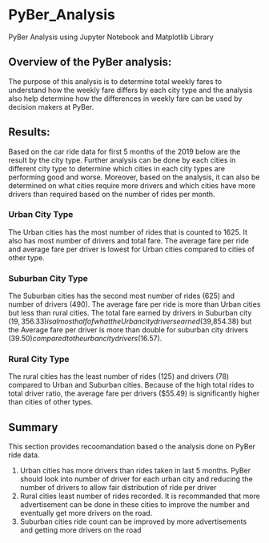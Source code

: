 # PyBer_Analysis

PyBer Analysis using Jupyter Notebook and Matplotlib Library
## Overview of the PyBer analysis:
The purpose of this analysis is to determine total weekly fares to understand how the weekly fare differs by each city type and the analysis also help determine how the differences in weekly fare can be used by decision makers at PyBer.

## Results:
Based on the car ride data for first 5 months of the 2019 below are the result by the city type. Further analysis can be done by each cities in different city type to determine which cities in each city types are performing good and worse. Moreover, based on the analysis, it can also be determined on what cities require more drivers and which cities have more drivers than required based on the number of rides per month.
### Urban City Type
The Urban cities has the most number of rides that is counted to 1625. It also has most number of drivers and total fare. The average fare per ride and average fare per driver is lowest for Urban cities compared to cities of other type. 

### Suburban City Type
The Suburban cities has the second most number of rides (625) and number of drivers (490). The average fare per ride is more than Urban cities but less than rural cities. The total fare earned by drivers in Suburban city ($19,356.33) is almost half of what the Urban city drivers earned ($39,854.38) but the Average fare per driver is more than double for suburban city drivers ($39.50) compared to the urban city drivers ($16.57).

### Rural City Type
The rural cities has the least number of rides (125) and drivers (78) compared to Urban and Suburban cities. Because of the high total rides to total driver ratio, the average fare per drivers ($55.49) is significantly higher than cities of other types. 

## Summary
This section provides recoomandation based o the analysis done on PyBer ride data.
1) Urban cities has more drivers than rides taken in last 5 months. PyBer should look into number of driver for each urban city and reducing the number of drivers to allow fair distribution of ride per driver
2) Rural cities least number of rides recorded. It is recommanded that more advertisement can be done in these cities to improve the number and eventually get more drivers on the road. 
3) Suburban cities ride count can be improved by more advertisements and getting more drivers on the road

